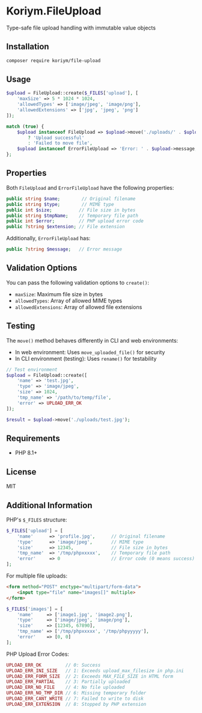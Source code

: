 # Koriym.FileUpload

Type-safe file upload handling with immutable value objects

## Installation

```bash
composer require koriym/file-upload
```

## Usage

```php
$upload = FileUpload::create($_FILES['upload'], [
    'maxSize' => 5 * 1024 * 1024,
    'allowedTypes' => ['image/jpeg', 'image/png'],
    'allowedExtensions' => ['jpg', 'jpeg', 'png']
]);

match (true) {
    $upload instanceof FileUpload => $upload->move('./uploads/' . $upload->name)
        ? 'Upload successful'
        : 'Failed to move file',
    $upload instanceof ErrorFileUpload => 'Error: ' . $upload->message,
};
```

## Properties

Both `FileUpload` and `ErrorFileUpload` have the following properties:

```php
public string $name;        // Original filename
public string $type;        // MIME type
public int $size;          // File size in bytes
public string $tmpName;    // Temporary file path
public int $error;         // PHP upload error code
public ?string $extension; // File extension
```

Additionally, `ErrorFileUpload` has:

```php
public ?string $message;   // Error message
```

## Validation Options

You can pass the following validation options to `create()`:

- `maxSize`: Maximum file size in bytes
- `allowedTypes`: Array of allowed MIME types
- `allowedExtensions`: Array of allowed file extensions

## Testing

The `move()` method behaves differently in CLI and web environments:
- In web environment: Uses `move_uploaded_file()` for security
- In CLI environment (testing): Uses `rename()` for testability

```php
// Test environment
$upload = FileUpload::create([
    'name' => 'test.jpg',
    'type' => 'image/jpeg',
    'size' => 1024,
    'tmp_name' => '/path/to/temp/file',
    'error' => UPLOAD_ERR_OK
]);

$result = $upload->move('./uploads/test.jpg');
```

## Requirements

- PHP 8.1+

## License

MIT

## Additional Information

PHP's `$_FILES` structure:
```php
$_FILES['upload'] = [
    'name'      => 'profile.jpg',      // Original filename
    'type'      => 'image/jpeg',       // MIME type
    'size'      => 12345,              // File size in bytes
    'tmp_name'  => '/tmp/phpxxxxx',    // Temporary file path
    'error'     => 0                   // Error code (0 means success)
];
```

For multiple file uploads:
```html
<form method="POST" enctype="multipart/form-data">
    <input type="file" name="images[]" multiple>
</form>
```

```php
$_FILES['images'] = [
    'name'     => ['image1.jpg', 'image2.png'],
    'type'     => ['image/jpeg', 'image/png'],
    'size'     => [12345, 67890],
    'tmp_name' => ['/tmp/phpxxxxx', '/tmp/phpyyyyy'],
    'error'    => [0, 0]
];
```

PHP Upload Error Codes:
```php
UPLOAD_ERR_OK         // 0: Success
UPLOAD_ERR_INI_SIZE   // 1: Exceeds upload_max_filesize in php.ini
UPLOAD_ERR_FORM_SIZE  // 2: Exceeds MAX_FILE_SIZE in HTML form
UPLOAD_ERR_PARTIAL    // 3: Partially uploaded
UPLOAD_ERR_NO_FILE    // 4: No file uploaded
UPLOAD_ERR_NO_TMP_DIR // 6: Missing temporary folder
UPLOAD_ERR_CANT_WRITE // 7: Failed to write to disk
UPLOAD_ERR_EXTENSION  // 8: Stopped by PHP extension
```

